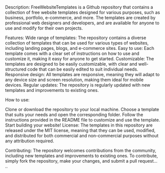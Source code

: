 Description: FreeWebsiteTemplates is a Github repository that contains a collection of free website templates designed for various purposes, such as business, portfolio, e-commerce, and more. The templates are created by professional web designers and developers, and are available for anyone to use and modify for their own projects.

Features:
Wide range of templates: The repository contains a diverse collection of templates that can be used for various types of websites, including landing pages, blogs, and e-commerce sites.
Easy to use: Each template comes with a clear set of instructions on how to use and customize it, making it easy for anyone to get started.
Customizable: The templates are designed to be easily customizable, with clear and well-structured code that can be easily edited to suit individual needs.
Responsive design: All templates are responsive, meaning they will adapt to any device size and screen resolution, making them ideal for mobile devices.
Regular updates: The repository is regularly updated with new templates and improvements to existing ones.

How to use:

Clone or download the repository to your local machine.
Choose a template that suits your needs and open the corresponding folder.
Follow the instructions provided in the README file to customize and use the template.
Start building your website!
License: The templates in this repository are released under the MIT license, meaning that they can be used, modified, and distributed for both commercial and non-commercial purposes without any attribution required.

Contributing: The repository welcomes contributions from the community, including new templates and improvements to existing ones. To contribute, simply fork the repository, make your changes, and submit a pull request...
..
